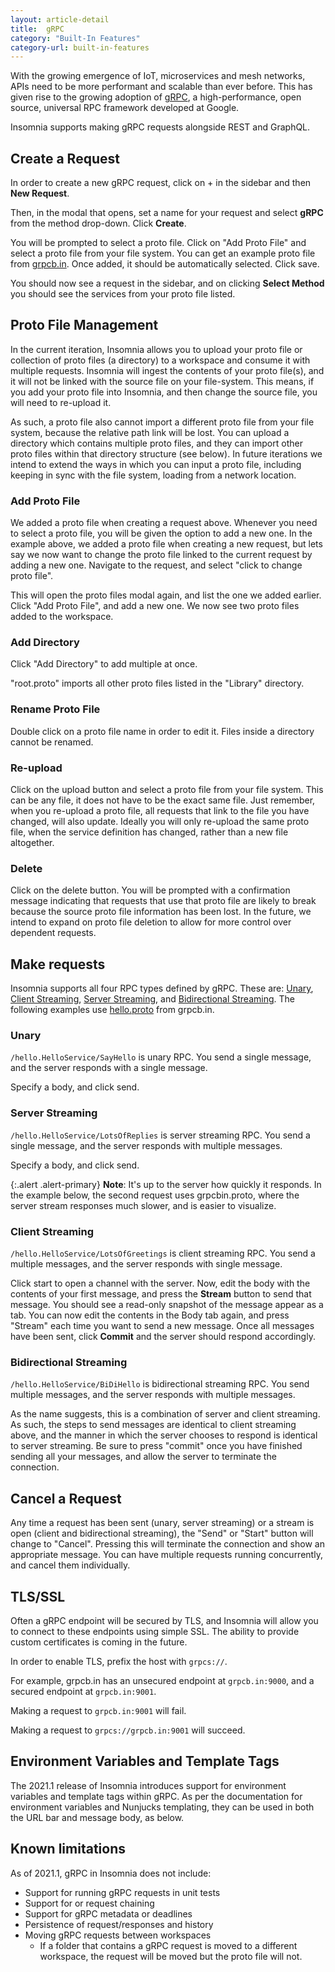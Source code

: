 ```yaml
---
layout: article-detail
title:  gRPC
category: "Built-In Features"
category-url: built-in-features
---
```


With the growing emergence of IoT, microservices and mesh networks, APIs need to be more performant and scalable than ever before. This has given rise to the growing adoption of [gRPC](https://grpc.io/), a high-performance, open source, universal RPC framework developed at Google.

Insomnia supports making gRPC requests alongside REST and GraphQL.

## Create a Request

In order to create a new gRPC request, click on + in the sidebar and then **New Request**. 

Then, in the modal that opens, set a name for your request and select **gRPC** from the method drop-down. Click **Create**.

You will be prompted to select a proto file. Click on "Add Proto File" and select a proto file from your file system. You can get an example proto file from [grpcb.in](https://grpcb.in/). Once added, it should be automatically selected. Click save.

You should now see a request in the sidebar, and on clicking **Select Method** you should see the services from your proto file listed.

## Proto File Management

In the current iteration, Insomnia allows you to upload your proto file or collection of proto files (a directory) to a workspace and consume it with multiple requests. Insomnia will ingest the contents of your proto file(s), and it will not be linked with the source file on your file-system. This means, if you add your proto file into Insomnia, and then change the source file, you will need to re-upload it.

As such, a proto file also cannot import a different proto file from your file system, because the relative path link will be lost. You can upload a directory which contains multiple proto files, and they can import other proto files within that directory structure (see below). In future iterations we intend to extend the ways in which you can input a proto file, including keeping in sync with the file system, loading from a network location.

### Add Proto File
We added a proto file when creating a request above. Whenever you need to select a proto file, you will be given the option to add a new one. In the example above, we added a proto file when creating a new request, but lets say we now want to change the proto file linked to the current request by adding a new one. Navigate to the request, and select "click to change proto file".

This will open the proto files modal again, and list the one we added earlier. Click "Add Proto File", and add a new one. We now see two proto files added to the workspace.

### Add Directory
Click "Add Directory" to add multiple at once.

"root.proto" imports all other proto files listed in the "Library" directory.

### Rename Proto File
Double click on a proto file name in order to edit it. Files inside a directory cannot be renamed.

### Re-upload
Click on the upload button and select a proto file from your file system. This can be any file, it does not have to be the exact same file. Just remember, when you re-upload a proto file, all requests that link to the file you have changed, will also update. Ideally you will only re-upload the same proto file, when the service definition has changed, rather than a new file altogether.

### Delete
Click on the delete button. You will be prompted with a confirmation message indicating that requests that use that proto file are likely to break because the source proto file information has been lost. In the future, we intend to expand on proto file deletion to allow for more control over dependent requests.

## Make requests
Insomnia supports all four RPC types defined by gRPC. These are: [Unary](https://grpc.io/docs/what-is-grpc/core-concepts/#unary-rpc), [Client Streaming](https://grpc.io/docs/what-is-grpc/core-concepts/#client-streaming-rpc), [Server Streaming](https://grpc.io/docs/what-is-grpc/core-concepts/#server-streaming-rpc), and [Bidirectional Streaming](https://grpc.io/docs/what-is-grpc/core-concepts/#bidirectional-streaming-rpc). The following examples use [hello.proto](https://github.com/moul/pb/blob/master/hello/hello.proto) from grpcb.in.

### Unary

`/hello.HelloService/SayHello` is unary RPC. You send a single message, and the server responds with a single message.

Specify a body, and click send.

### Server Streaming

`/hello.HelloService/LotsOfReplies` is server streaming RPC. You send a single message, and the server responds with multiple messages.

Specify a body, and click send.

{:.alert .alert-primary}
**Note**: It's up to the server how quickly it responds. In the example below, the second request uses grpcbin.proto, where the server stream responses much slower, and is easier to visualize.

### Client Streaming

`/hello.HelloService/LotsOfGreetings` is client streaming RPC. You send a multiple messages, and the server responds with single message.

Click start to open a channel with the server. Now, edit the body with the contents of your first message, and press the **Stream** button to send that message. You should see a read-only snapshot of the message appear as a tab. You can now edit the contents in the Body tab again, and press "Stream" each time you want to send a new message. Once all messages have been sent, click **Commit** and the server should respond accordingly.

### Bidirectional Streaming

`/hello.HelloService/BiDiHello` is bidirectional streaming RPC. You send multiple messages, and the server responds with multiple messages.

As the name suggests, this is a combination of server and client streaming. As such, the steps to send messages are identical to client streaming above, and the manner in which the server chooses to respond is identical to server streaming. Be sure to press "commit" once you have finished sending all your messages, and allow the server to terminate the connection.

## Cancel a Request

Any time a request has been sent (unary, server streaming) or a stream is open (client and bidirectional streaming), the "Send" or "Start" button will change to "Cancel". Pressing this will terminate the connection and show an appropriate message. You can have multiple requests running concurrently, and cancel them individually.

## TLS/SSL
Often a gRPC endpoint will be secured by TLS, and Insomnia will allow you to connect to these endpoints using simple SSL. The ability to provide custom certificates is coming in the future. 

In order to enable TLS, prefix the host with `grpcs://`.

For example, grpcb.in has an unsecured endpoint at `grpcb.in:9000`, and a secured endpoint at `grpcb.in:9001`.

Making a request to `grpcb.in:9001` will fail.

Making a request to `grpcs://grpcb.in:9001` will succeed.

## Environment Variables and Template Tags

The 2021.1 release of Insomnia introduces support for environment variables and template tags within gRPC. As per the documentation for environment variables and Nunjucks templating, they can be used in both the URL bar and message body, as below.

## Known limitations
As of 2021.1, gRPC in Insomnia does not include:

* Support for running gRPC requests in unit tests
* Support for  or request chaining
* Support for gRPC metadata or deadlines
* Persistence of request/responses and history
* Moving gRPC requests between workspaces
    * If a folder that contains a gRPC request is moved to a different workspace, the request will be moved but the proto file will not.